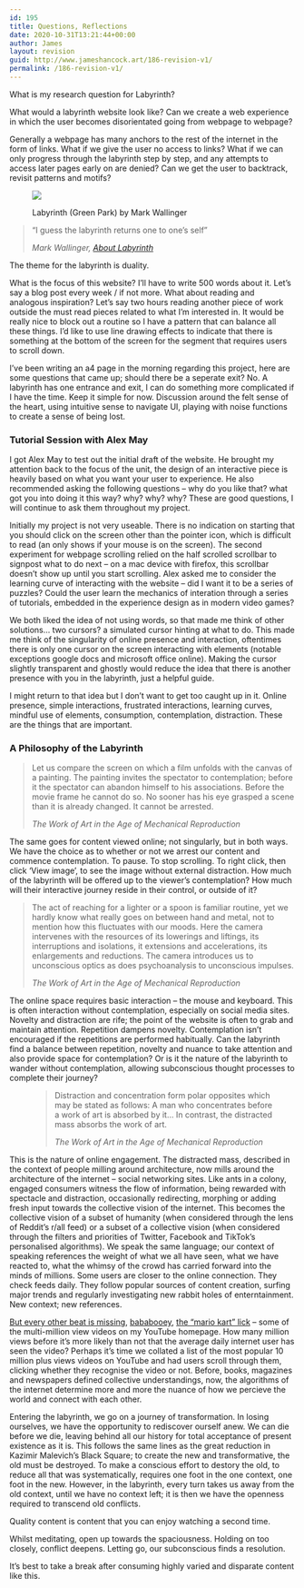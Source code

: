 ```yaml
---
id: 195
title: Questions, Reflections
date: 2020-10-31T13:21:44+00:00
author: James
layout: revision
guid: http://www.jameshancock.art/186-revision-v1/
permalink: /186-revision-v1/
---
```

What is my research question for Labyrinth?

What would a labyrinth website look like? Can we create a web experience in which the user becomes disorientated going from webpage to webpage?

<!--more-->



Generally a webpage has many anchors to the rest of the internet in the form of links. What if we give the user no access to links? What if we can only progress through the labyrinth step by step, and any attempts to access later pages early on are denied? Can we get the user to backtrack, revisit patterns and motifs?<figure class="wp-block-image size-large">

![](https://art.tfl.gov.uk/labyrinth/wp-content/uploads/2013/04/Green-Park-small-1024x681.jpg) <figcaption>Labyrinth (Green Park) by Mark Wallinger</figcaption></figure> 

<blockquote class="wp-block-quote">
  <p>
    &#8220;I guess the labyrinth returns one to one&#8217;s self&#8221;
  </p>
  
  <cite>Mark Wallinger, <a href="https://vimeo.com/161010045">About Labyrinth</a></cite>
</blockquote>

The theme for the labyrinth is duality.

What is the focus of this website? I&#8217;ll have to write 500 words about it. Let&#8217;s say a blog post every week / if not more. What about reading and analogous inspiration? Let&#8217;s say two hours reading another piece of work outside the must read pieces related to what I&#8217;m interested in. It would be really nice to block out a routine so I have a pattern that can balance all these things. I&#8217;d like to use line drawing effects to indicate that there is something at the bottom of the screen for the segment that requires users to scroll down.

I&#8217;ve been writing an a4 page in the morning regarding this project, here are some questions that came up; should there be a seperate exit? No. A labyrinth has one entrance and exit, I can do something more complicated if I have the time. Keep it simple for now. Discussion around the felt sense of the heart, using intuitive sense to navigate UI, playing with noise functions to create a sense of being lost.

### Tutorial Session with Alex May

I got Alex May to test out the initial draft of the website. He brought my attention back to the focus of the unit, the design of an interactive piece is heavily based on what you want your user to experience. He also recommended asking the following questions &#8211; why do you like that? what got you into doing it this way? why? why? why? These are good questions, I will continue to ask them throughout my project.

Initially my project is not very useable. There is no indication on starting that you should click on the screen other than the pointer icon, which is difficult to read (an only shows if your mouse is on the screen). The second experiment for webpage scrolling relied on the half scrolled scrollbar to signpost what to do next &#8211; on a mac device with firefox, this scrollbar doesn&#8217;t show up until you start scrolling. Alex asked me to consider the learning curve of interacting with the website &#8211; did I want it to be a series of puzzles? Could the user learn the mechanics of interation through a series of tutorials, embedded in the experience design as in modern video games? 

We both liked the idea of not using words, so that made me think of other solutions&#8230; two cursors? a simulated cursor hinting at what to do. This made me think of the singularity of online presence and interaction, oftentimes there is only one cursor on the screen interacting with elements (notable exceptions google docs and microsoft office online). Making the cursor slightly transparent and ghostly would reduce the idea that there is another presence with you in the labyrinth, just a helpful guide.

I might return to that idea but I don&#8217;t want to get too caught up in it. Online presence, simple interactions, frustrated interactions, learning curves, mindful use of elements, consumption, contemplation, distraction. These are the things that are important.

### A Philosophy of the Labyrinth

<blockquote class="wp-block-quote">
  <p>
    Let us compare the screen on which a film unfolds with the canvas of a painting. The painting invites the spectator to contemplation; before it the spectator can abandon himself to his associations. Before the movie frame he cannot do so. No sooner has his eye grasped a scene than it is already changed. It cannot be arrested.
  </p>
  
  <cite>The Work of Art in the Age of Mechanical Reproduction</cite>
</blockquote>

The same goes for content viewed online; not singularly, but in both ways. We have the choice as to whether or not we arrest our content and commence contemplation. To pause. To stop scrolling. To right click, then click &#8216;View image&#8217;, to see the image without external distraction. How much of the labyrinth will be offered up to the viewer&#8217;s contemplation? How much will their interactive journey reside in their control, or outside of it?

<blockquote class="wp-block-quote">
  <p>
    The act of reaching for a lighter or a spoon is familiar routine, yet we hardly know what really goes on between hand and metal, not to mention how this fluctuates with our moods. Here the camera intervenes with the resources of its lowerings and liftings, its interruptions and isolations, it extensions and accelerations, its enlargements and reductions. The camera introduces us to unconscious optics as does psychoanalysis to unconscious impulses.
  </p>
  
  <cite>The Work of Art in the Age of Mechanical Reproduction</cite>
</blockquote>

The online space requires basic interaction &#8211; the mouse and keyboard. This is often interaction without contemplation, especially on social media sites. Novelty and distraction are rife; the point of the website is often to grab and maintain attention. Repetition dampens novelty. Contemplation isn&#8217;t encouraged if the repetitions are performed habitually. Can the labyrinth find a balance between repetition, novelty and nuance to take attention and also provide space for contemplation? Or is it the nature of the labyrinth to wander without contemplation, allowing subconscious thought processes to complete their journey?<figure class="wp-block-pullquote">

> Distraction and concentration form polar opposites which may be stated as follows: A man who concentrates before a work of art is absorbed by it&#8230; In contrast, the distracted mass absorbs the work of art.
> 
> <cite>The Work of Art in the Age of Mechanical Reproduction</cite></figure> 

This is the nature of online engagement. The distracted mass, described in the context of people milling around architecture, now mills around the architecture of the internet &#8211; social networking sites. Like ants in a colony, engaged consumers witness the flow of information, being rewarded with spectacle and distraction, occasionally redirecting, morphing or adding fresh input towards the collective vision of the internet. This becomes the collective vision of a subset of humanity (when considered through the lens of Reddit&#8217;s r/all feed) or a subset of a collective vision (when considered through the filters and priorities of Twitter, Facebook and TikTok&#8217;s personalised algorithms). We speak the same language; our context of speaking references the weight of what we all have seen, what we have reacted to, what the whimsy of the crowd has carried forward into the minds of millions. Some users are closer to the online connection. They check feeds daily. They follow popular sources of content creation, surfing major trends and regularly investigating new rabbit holes of enterntainment. New context; new references. 

[But every other beat is missing](https://www.youtube.com/watch?v=jLvDnRU_ajk), [bababooey](https://www.youtube.com/watch?v=H3x2wkjyxFs), [the &#8220;mario kart&#8221; lick](https://www.youtube.com/watch?v=3rD-tdEFKlg) &#8211; some of the multi-million view videos on my YouTube homepage. How many million views before it&#8217;s more likely than not that the average daily internet user has seen the video? Perhaps it&#8217;s time we collated a list of the most popular 10 million plus views videos on YouTube and had users scroll through them, clicking whether they recognise the video or not. Before, books, magazines and newspapers defined collective understandings, now, the algorithms of the internet determine more and more the nuance of how we percieve the world and connect with each other.

Entering the labyrinth, we go on a journey of transformation. In losing ourselves, we have the opportunity to rediscover ourself anew. We can die before we die, leaving behind all our history for total acceptance of present existence as it is. This follows the same lines as the great reduction in Kazimir Malevich&#8217;s Black Square; to create the new and transformative, the old must be destroyed. To make a conscious effort to destory the old, to reduce all that was systematically, requires one foot in the one context, one foot in the new. However, in the labyrinth, every turn takes us away from the old context, until we have no context left; it is then we have the openness required to transcend old conflicts.

Quality content is content that you can enjoy watching a second time.

Whilst meditating, open up towards the spaciousness. Holding on too closely, conflict deepens. Letting go, our subconscious finds a resolution.

It&#8217;s best to take a break after consuming highly varied and disparate content like this.